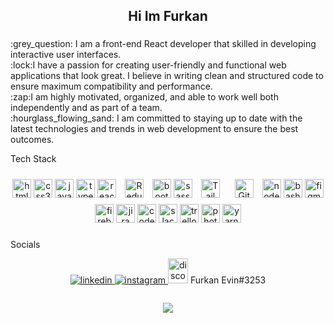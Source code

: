 <h2 align="center">Hi Im Furkan</h2>

###

<!-- <div align="center">
  <img height="200" src="https://media3.giphy.com/media/gk7BbBTgH9fcQ/giphy.gif?cid=790b76116f0bfe111ca88653ff68a56b95ff43756f89c341&rid=giphy.gif&ct=g"  />
</div> -->

###

<p align="left"> :grey_question: I am a front-end React developer that skilled in developing interactive user interfaces.<br>:lock:I have a passion for creating user-friendly and functional web applications that look great. I believe in writing clean and structured code to         ensure maximum compatibility and performance. <br>:zap:I am highly motivated, organized, and able to work well both independently and as part of a team. <br>:hourglass_flowing_sand: I am committed to staying up to date with the latest technologies and trends in web development to ensure the best outcomes.</p>

<!-- ###
<p align="left">Stats</p>
<div align="center">
  <img src="https://github-readme-stats.vercel.app/api?hide_title=true&hide_rank=false&show_icons=true&include_all_commits=true&count_private=true&disable_animations=false&theme=github_dark&locale=en&hide_border=true&username=furkanevin" height="150" alt="stats graph"  />

### -->
<p align="left">Tech Stack</p>
  
<div align="center">
  <img src="https://cdn.jsdelivr.net/gh/devicons/devicon/icons/html5/html5-original.svg" height="30" width="30" alt="html5 logo"  />
  <img src="https://cdn.jsdelivr.net/gh/devicons/devicon/icons/css3/css3-original.svg" height="30" width="30" alt="css3 logo"  />
  <img src="https://cdn.jsdelivr.net/gh/devicons/devicon/icons/javascript/javascript-original.svg" height="30" width="30" alt="javascript logo"  />
  <img src="https://cdn.jsdelivr.net/gh/devicons/devicon/icons/typescript/typescript-original.svg" height="30" width="30" alt="typescript logo"  />
  <img src="https://cdn.jsdelivr.net/gh/devicons/devicon/icons/react/react-original.svg" height="30" width="30" alt="react logo"  />
  <a href="https://redux.js.org/" target="_blank"><img style="margin: 10px" src="https://profilinator.rishav.dev/skills-assets/redux-original.svg" alt="Redux" height="30" width="30" /></a>  
  <img src="https://cdn.jsdelivr.net/gh/devicons/devicon/icons/bootstrap/bootstrap-original.svg" height="30" width="30" alt="bootstrap logo"  />
  <img src="https://cdn.jsdelivr.net/gh/devicons/devicon/icons/sass/sass-original.svg" height="30" width="30" alt="sass logo"  />
  <a href="https://www.tailwindcss.com/" target="_blank"><img style="margin: 10px" src="https://profilinator.rishav.dev/skills-assets/tailwindcss.svg" alt="Tailwind CSS" height="30" width="30" /></a>  
 <a href="https://github.com/" target="_blank"><img style="margin: 10px" src="https://profilinator.rishav.dev/skills-assets/git-scm-icon.svg" alt="Git" height="30" width="30"/></a>  
  <img src="https://cdn.jsdelivr.net/gh/devicons/devicon/icons/nodejs/nodejs-original.svg" height="30" width="30" alt="nodejs logo"  />
  <img src="https://cdn.jsdelivr.net/gh/devicons/devicon/icons/bash/bash-original.svg" height="30" width="30" alt="bash logo"  />
  <img src="https://cdn.jsdelivr.net/gh/devicons/devicon/icons/figma/figma-original.svg" height="30" width="30" alt="figma logo"  />
  <img src="https://cdn.jsdelivr.net/gh/devicons/devicon/icons/firebase/firebase-plain.svg" height="30" width="30" alt="firebase logo"  />
  <img src="https://cdn.jsdelivr.net/gh/devicons/devicon/icons/jira/jira-original.svg" height="30" width="30" alt="jira logo"  />
  <img src="https://cdn.jsdelivr.net/gh/devicons/devicon/icons/codepen/codepen-plain.svg" height="30" width="30" alt="codepen logo"  />
  <img src="https://cdn.jsdelivr.net/gh/devicons/devicon/icons/slack/slack-original.svg" height="30" width="30" alt="slack logo"  />
  <img src="https://cdn.jsdelivr.net/gh/devicons/devicon/icons/trello/trello-plain.svg" height="30" width="30" alt="trello logo"  />
  <img src="https://cdn.jsdelivr.net/gh/devicons/devicon/icons/photoshop/photoshop-plain.svg" height="30" width="30" alt="photoshop logo"  />
  <img src="https://cdn.jsdelivr.net/gh/devicons/devicon/icons/yarn/yarn-original.svg" height="30" width="30" alt="yarn logo"  />

</div>

###
<p align="left">Socials</p>
<div align="center">
<a href="https://linkedin.com/in/furkan-evin" target="_blank">
<img src=https://img.shields.io/badge/linkedin-%231E77B5.svg?&style=for-the-badge&logo=linkedin&logoColor=white alt=linkedin style="margin-bottom: 5px;" />
</a>
  <a href="https://www.instagram.com/furkanevin0" target="_blank">
<img src=https://img.shields.io/badge/instagram-%23000000.svg?&style=for-the-badge&logo=instagram&logoColor=white alt=instagram style="margin-bottom: 5px;" />
</a>  
  <a>
    <img src="https://raw.githubusercontent.com/maurodesouza/profile-readme-generator/master/src/assets/icons/social/discord/default.svg" width="32" height="40" alt="discord logo"  /> Furkan Evin#3253
  </a>
</div>

###
<div align="center">
  <img src="https://profile-counter.glitch.me/furkanevin/count.svg?"  />
</div>
